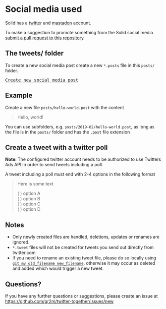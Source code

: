 # Social media used 
Solid has a [twitter](https://twitter.com/project_solid) and [mastadon](https://mastodon.online/web/accounts/52488) account. 

To make a suggestion to promote something from the Solid social media [submit a pull request to this repository](https://github.com/solid/social-media)

## The tweets/ folder

To create a new social media post create a new `*.posts` file in this `posts/` folder.

<kbd>[Create new social media post](../../../new/master/?filename=posts/<your-path>.posts)</kbd>

## Example

Create a new file `posts/hello-world.post` with the content

> Hello, world!

You can use subfolders, e.g. `posts/2019-02/hello-world.post`, as long as the file is in the `posts/` folder and has the `.post` file extension

## Create a tweet with a twitter poll

**Note**: The configured twitter account needs to be authorized to use Twitters Ads API in order to send tweets including a poll.

A tweet including a poll must end with 2-4 options in the following format

> Here is some text
>
> ( ) option A  
> ( ) option B  
> ( ) option C  
> ( ) option D

## Notes

- Only newly created files are handled, deletions, updates or renames are ignored.
- `*.tweet` files will not be created for tweets you send out directly from twitter.com
- If you need to rename an existing tweet file, please do so locally using [`git mv old_filename new_filename`](https://help.github.com/en/articles/renaming-a-file-using-the-command-line), otherwise it may occur as deleted and added which would trigger a new tweet.

## Questions?

If you have any further questions or suggestions, please create an issue at https://github.com/gr2m/twitter-together/issues/new

